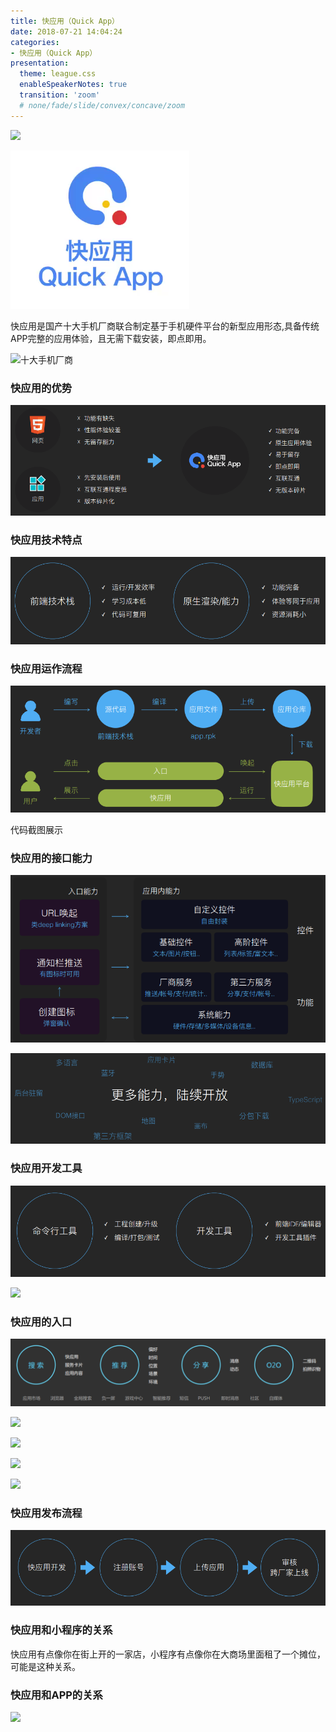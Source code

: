 ```yaml
---
title: 快应用（Quick App）
date: 2018-07-21 14:04:24
categories:
- 快应用（Quick App）
presentation:
  theme: league.css
  enableSpeakerNotes: true
  transition: 'zoom' 
  # none/fade/slide/convex/concave/zoom
---
```

<!-- slide data-transition="zoom" -->
<!-- <img src="../images/2018-07-21_213941.png" width="50%"> -->
![](https://pic2.zhimg.com/80/v2-1f168e82f01be7daf358a36b7fd5e7b5_hd.jpg)

<!-- slide data-transition="zoom" -->
[![快应用官方宣传片](../images/2018-07-21_222732.png)](https://swsdl.vivo.com.cn/appstore/developer/uploadfile/20180323/20180323183010837.mp4)

<!-- slide data-transition="zoom" -->
快应用是国产十大手机厂商联合制定基于手机硬件平台的新型应用形态,具备传统APP完整的应用体验，且无需下载安装，即点即用。

![十大手机厂商](https://pic1.zhimg.com/v2-bfb104aa16cff7d6400ed8b2b3e7a278_b.jpg)

<!-- slide data-transition="zoom" -->
### 快应用的优势
![快应用的优势](../images/2018-07-21_171345.png)

<!-- slide data-transition="zoom" -->
### 快应用技术特点
![快应用技术特点](../images/2018-07-21_171426.png)

<!-- slide data-transition="zoom" -->
### 快应用运作流程
![快应用运作流程](../images/2018-07-21_171446.png)

<!-- slide vertical=true data-transition="convex" -->
代码截图展示

<!-- slide data-transition="zoom" -->
### 快应用的接口能力
![快应用的接口能力](../images/2018-07-21_205954.png)

<!-- slide vertical=true data-transition="convex" -->
![](../images/2018-07-21_210140.png)

<!-- slide data-transition="zoom" -->
### 快应用开发工具
![](../images/2018-07-21_210839.png)

<!-- slide vertical=true data-transition="convex" -->
![](https://doc.quickapp.cn/tutorial/getting-started/build-environment.png)

<!-- slide data-transition="zoom" -->
### 快应用的入口
![](../images/2018-07-21_213200.png)

<!-- slide vertical=true data-transition="convex" -->
![](http://5b0988e595225.cdn.sohucs.com/images/20180621/b83368f324fd480cbb8a6bba1c9f2198.jpeg)

<!-- slide vertical=true data-transition="convex" -->
![](http://5b0988e595225.cdn.sohucs.com/images/20180621/7afdb8f5697949b988bed19a4d0dfc2d.jpeg)

<!-- slide vertical=true data-transition="convex" -->
![](http://5b0988e595225.cdn.sohucs.com/images/20180621/4d833d8b87354d5ea029582f054133ca.gif)

<!-- slide vertical=true data-transition="convex" -->
![](http://5b0988e595225.cdn.sohucs.com/images/20180621/99f8ba19b56547e0a1645baba4f9b910.jpeg)

<!-- slide data-transition="zoom" -->
### 快应用发布流程
![](../images/2018-07-21_214527.png)

<!-- slide data-transition="zoom" -->
### 快应用和小程序的关系
<!-- ![](http://5b0988e595225.cdn.sohucs.com/images/20180720/90a00b867c6c4ed3a494e75a7a6b015f.jpeg) -->

快应用有点像你在街上开的一家店，小程序有点像你在大商场里面租了一个摊位，可能是这种关系。

<!-- slide data-transition="zoom" -->
### 快应用和APP的关系
![](http://5b0988e595225.cdn.sohucs.com/images/20180621/e6e0e2581c2c484aabf0e8702ce10dfd.jpeg)

<!-- slide data-transition="zoom" data-background-image="https://i.loli.net/2016/07/18/578c66da6a5a3.jpg" -->
